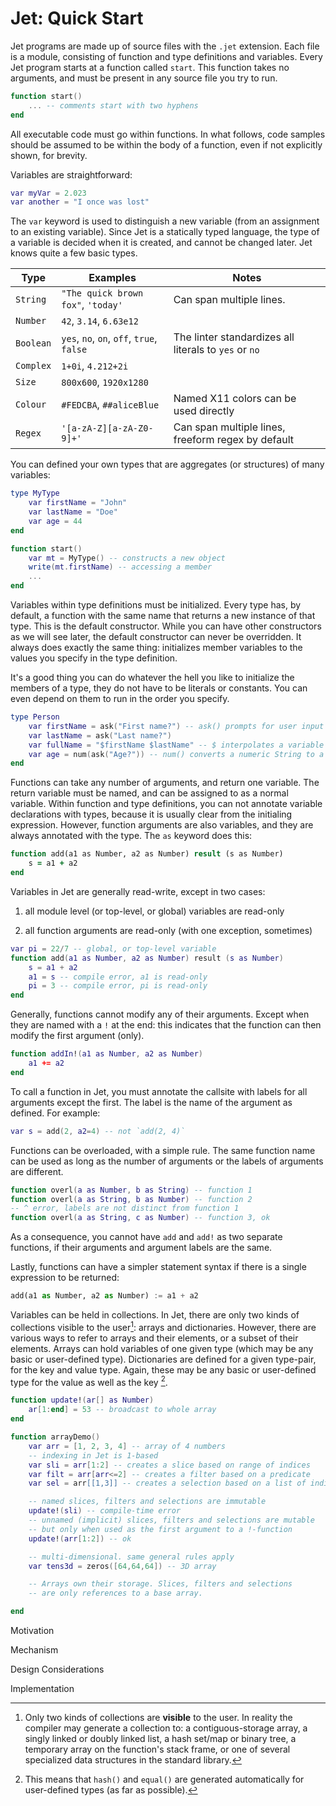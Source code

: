# Jet: Quick Start



Jet programs are made up of source files with the `.jet` extension. Each file is a module, consisting of function and type definitions and variables. Every Jet program starts at a function called `start`. This function takes no arguments, and must be present in any source file you try to run.

```lua
function start()
	... -- comments start with two hyphens
end
```

All executable code must go within functions. In what follows, code samples should be assumed to be within the body of a function, even if not explicitly shown, for brevity.

Variables are straightforward:

```lua
var myVar = 2.023
var another = "I once was lost"
```

The `var` keyword is used to distinguish a new variable (from an assignment to an existing variable). Since Jet is a statically typed language, the type of a variable is decided when it is created, and cannot be changed later. Jet knows quite a few basic types.

| Type      | Examples                                  | Notes                                                 |
| --------- | ----------------------------------------- | ----------------------------------------------------- |
| `String`  | `"The quick brown fox"`, `'today'`        | Can span multiple lines.                              |
| `Number`  | `42`, `3.14`, `6.63e12`                   |                                                       |
| `Boolean` | `yes`, `no`, `on`, `off`, `true`, `false` | The linter standardizes all literals to `yes` or `no` |
| `Complex` | `1+0i`, `4.212+2i`                        |                                                       |
| `Size`    | `800x600`, `1920x1280`                    |                                                       |
| `Colour`  | `#FEDCBA`, `##aliceBlue`                  | Named X11 colors can be used directly                 |
| `Regex`   | `'[a-zA-Z][a-zA-Z0-9]+'`                  | Can span multiple lines, freeform regex by default    |



[^0]: Unlike many other statically typed languges, Jet has only one `Number` type (not including the `Complex` number type). The optimizing compiler may decide to generate it to any of the standard C99 numeric data types, depending on its analysis of the context and the operations being performed on a given `Number` variable. (For this reason, it is not called "Real" or "Float": it may well generate an integer data type if appropriate.)



You can defined your own types that are aggregates (or structures) of many variables:

```lua
type MyType
    var firstName = "John"
    var lastName = "Doe"
    var age = 44
end

function start()
    var mt = MyType() -- constructs a new object
    write(mt.firstName) -- accessing a member 
    ...
end
```

Variables within type definitions must be initialized. Every type has, by default, a function with the same name that returns a new instance of that type. This is the default constructor. While you can have other constructors as we will see later, the default constructor can never be overridden. It always does exactly the same thing: initializes member variables to the values you specify in the type definition.



[^0]: It's important to remember that in Jet, type names must start with a capital letter, and variable and function names with a small letter. Constructors are the exception: they are functions but retain the capitalization. In any case, you don't have to bother with the case manually, since the linter will fix it for you.



It's a good thing you can do whatever the hell you like to initialize the members of a type, they do not have to be literals or constants. You can even depend on them to run in the order you specify.

```lua
type Person
    var firstName = ask("First name?") -- ask() prompts for user input
    var lastName = ask("Last name?")
    var fullName = "$firstName $lastName" -- $ interpolates a variable into a string
    var age = num(ask("Age?")) -- num() converts a numeric String to a Number
end
```

[^1]: Here `firstName` and `lastName` will be initialized before `fullName`, because the latter is dependent on them. However, `id` can be initialized independent of everything else, and so `someComplicatedFunc()` may be evaluated out of order, possibly even on a separate thread. Not your problem.



Functions can take any number of arguments, and return one variable. The return variable must be named, and can be assigned to as a normal variable. Within function and type definitions, you can not annotate variable declarations with types, because it is usually clear from the initialing expression. However, function arguments are also variables, and they are always annotated with the type. The `as` keyword does this:

```fortran
function add(a1 as Number, a2 as Number) result (s as Number)
    s = a1 + a2
end
```



Variables in Jet are generally read-write, except in two cases: 

1. all module level (or top-level, or global) variables are read-only

2. all function arguments are read-only (with one exception, sometimes)

```lua
var pi = 22/7 -- global, or top-level variable
function add(a1 as Number, a2 as Number) result (s as Number)
    s = a1 + a2
    a1 = s -- compile error, a1 is read-only
    pi = 3 -- compile error, pi is read-only
end
```

Generally, functions cannot modify any of their arguments. Except when they are named with a `!` at the end: this indicates that the function can then modify the first argument (only).

```lua
function addIn!(a1 as Number, a2 as Number)
    a1 += a2
end
```

To call a function in Jet, you must annotate the callsite with labels for all arguments except the first. The label is the name of the argument as defined. For example:

```lua
var s = add(2, a2=4) -- not `add(2, 4)` 
```

Functions can be overloaded, with a simple rule. The same function name can be used as long as the number of arguments or the labels of arguments are different.

```lua
function overl(a as Number, b as String) -- function 1
function overl(a as String, b as Number) -- function 2
-- ^ error, labels are not distinct from function 1
function overl(a as String, c as Number) -- function 3, ok
```

As a consequence, you cannot have `add` and `add!` as two separate functions, if their arguments and argument labels are the same. 

[^0]: The `!` sign is ignored while resolving the overload. In other words it cannot always be added automatically by the linter if you forget it in a function call. This is because it's impossible to tell whether you meant to indeed call `add` instead of `add!`.

Lastly, functions can have a simpler statement syntax if there is a single expression to be returned:

```python
add(a1 as Number, a2 as Number) := a1 + a2
```



Variables can be held in collections. In Jet, there are only two kinds of collections visible to the user[^n]: arrays and dictionaries. However, there are various ways to refer to arrays and their elements, or a subset of their elements. Arrays can hold variables of one given type (which may be any basic or user-defined type). Dictionaries are defined for a given type-pair, for the key and value type. Again, these may be any basic or user-defined type for the value as well as the key [^a].

[^n]: Only two kinds of collections are **visible** to the user. In reality the compiler may generate a collection to: a contiguous-storage array, a singly linked or doubly linked list, a hash set/map or binary tree, a temporary array on the function's stack frame, or one of several specialized data structures in the standard library.
[^a]: This means that `hash()` and `equal()` are generated automatically for user-defined types (as far as possible).



```lua
function update!(ar[] as Number)
    ar[1:end] = 53 -- broadcast to whole array
end

function arrayDemo()
    var arr = [1, 2, 3, 4] -- array of 4 numbers
    -- indexing in Jet is 1-based
    var sli = arr[1:2] -- creates a slice based on range of indices
    var filt = arr[arr<=2] -- creates a filter based on a predicate
    var sel = arr[[1,3]] -- creates a selection based on a list of indices

    -- named slices, filters and selections are immutable
    update!(sli) -- compile-time error
    -- unnamed (implicit) slices, filters and selections are mutable
    -- but only when used as the first argument to a !-function
    update!(arr[1:2]) -- ok

    -- multi-dimensional. same general rules apply
    var tens3d = zeros([64,64,64]) -- 3D array

    -- Arrays own their storage. Slices, filters and selections
    -- are only references to a base array.

end

```






Motivation

Mechanism

Design Considerations

Implementation